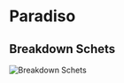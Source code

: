 # Paradiso

<h2>Breakdown Schets</h2>

![Breakdown Schets](https://github.com/WeLeBro/Paradiso/blob/d25d523af2f3bb4f90575cbe04f96e8a074de854/paradiso-breakdown.jpg)

